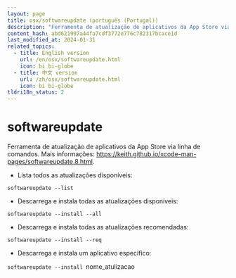 ```yaml
---
layout: page
title: osx/softwareupdate (português (Portugal))
description: "Ferramenta de atualização de aplicativos da App Store via linha de comandos."
content_hash: abd621997a44fa7cdf3772e776c782317bcace1d
last_modified_at: 2024-01-31
related_topics:
  - title: English version
    url: /en/osx/softwareupdate.html
    icon: bi bi-globe
  - title: 中文 version
    url: /zh/osx/softwareupdate.html
    icon: bi bi-globe
tldri18n_status: 2
---
```

# softwareupdate

Ferramenta de atualização de aplicativos da App Store via linha de comandos.
Mais informações: <https://keith.github.io/xcode-man-pages/softwareupdate.8.html>.

- Lista todos as atualizações disponíveis:

`softwareupdate --list`

- Descarrega e instala todas as atualizações disponíveis:

`softwareupdate --install --all`

- Descarrega e instala todas as atualizações recomendadas:

`softwareupdate --install --req`

- Descarrega e instala um aplicativo específico:

`softwareupdate --install `<span class="tldr-var badge badge-pill bg-dark-lm bg-white-dm text-white-lm text-dark-dm font-weight-bold">nome_atulizacao</span>
